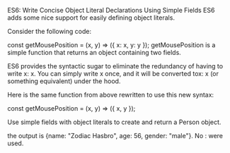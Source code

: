 ES6: Write Concise Object Literal Declarations Using Simple Fields
ES6 adds some nice support for easily defining object literals.

Consider the following code:

const getMousePosition = (x, y) => ({
  x: x,
  y: y
});
getMousePosition is a simple function that returns an object containing two fields.

ES6 provides the syntactic sugar to eliminate the redundancy of having to write x: x. You can simply write x once, and it will be converted tox: x (or something equivalent) under the hood.

Here is the same function from above rewritten to use this new syntax:

const getMousePosition = (x, y) => ({ x, y });

Use simple fields with object literals to create and return a Person object.


the output is {name: "Zodiac Hasbro", age: 56, gender: "male"}.
No : were used.